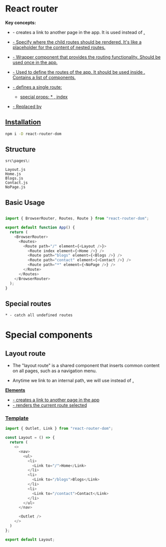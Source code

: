 
# React router

**Key concepts:**
* <Link> - creates a link to another page in the app. It is used instead of <a href="">.
* <Outlet> - Specify where the child routes should be rendered. It's like a
  placeholder for the content of nested routes. 
* <BrowserRouter> - Wrapper component that provides the routing functionality.
  Should be used once in the app.
* <Routes> - Used to define the routes of the app. It should be used inside
  <BrowserRouter>. Contains a list of <Route> components.
* <Route> - defines a single route:
    * special props: * , index


* <Switch/> - Replaced by <Routes/>

## Installation
```bash
npm i -D react-router-dom
```


## Structure 
```
src\pages\:

Layout.js
Home.js
Blogs.js
Contact.js
NoPage.js
```

## Basic Usage
```javascript

import { BrowserRouter, Routes, Route } from "react-router-dom";

export default function App() {
  return (
    <BrowserRouter>
      <Routes>
        <Route path="/" element={<Layout />}>
          <Route index element={<Home />} />
          <Route path="blogs" element={<Blogs />} />
          <Route path="contact" element={<Contact />} />
          <Route path="*" element={<NoPage />} />
        </Route>
      </Routes>
    </BrowserRouter>
  );
}
```


## Special routes
```
* - catch all undefined routes
```


# Special components
## Layout route 
* The "layout route" is a shared component that inserts common content on all
pages, such as a navigation menu.

* Anytime we link to an internal path, we will use <Link> instead of <a href="">.


**Elements**
* <Link> - creates a link to another page in the app
* <Outlet> - renders the current route selected 

### Template
```javascript
import { Outlet, Link } from "react-router-dom";

const Layout = () => {
  return (
    <>
      <nav>
        <ul>
          <li>
            <Link to="/">Home</Link>
          </li>
          <li>
            <Link to="/blogs">Blogs</Link>
          </li>
          <li>
            <Link to="/contact">Contact</Link>
          </li>
        </ul>
      </nav>

      <Outlet />
    </>
  )
};

export default Layout;

```

